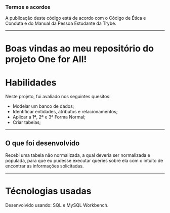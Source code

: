 ### Termos e acordos

A publicação deste código está de acordo com o Código de Ética e Conduta e do Manual da Pessoa Estudante da Trybe.

---

# Boas vindas ao meu repositório do projeto One for All!

# Habilidades

Neste projeto, fui avaliado nos seguintes quesitos:

- Modelar um banco de dados;
- Identificar entidades, atributos e relacionamentos;
- Aplicar a 1ª, 2ª e 3ª Forma Normal;
- Criar tabelas;

---

## O que foi desenvolvido

Recebi uma tabela não normalizada, a qual deveria ser normalizada e populada, para que eu pudesse executar queries sobre ela com o intuito de encontrar as informações solicitadas.

---

# Técnologias usadas

Desenvolvido usando: SQL e MySQL Workbench.